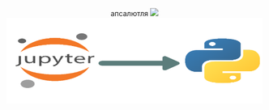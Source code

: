 <p align="center">
  апсалютля
  <img src="https://softuni.bg/content/images/svg-logos/software-university-logo.svg\" style=\"width:7.24653in;height:1.75556in" />
  <img src="z_media/ipynb.png" style="width:7.24653in;height:1.75556in"/>
</p>
